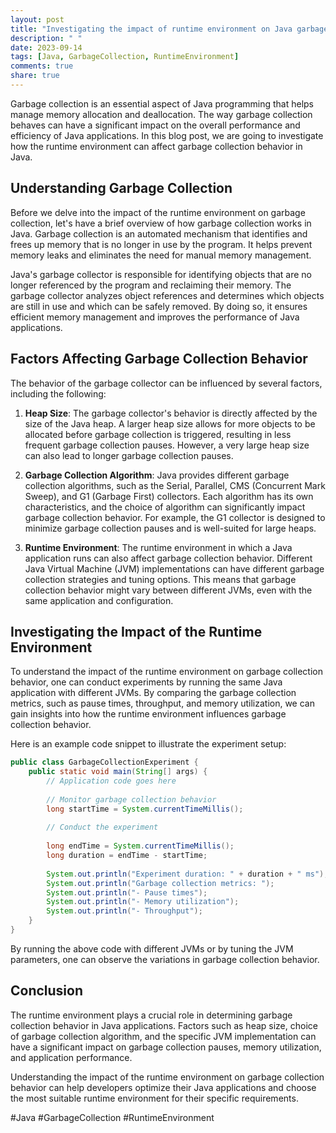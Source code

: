```yaml
---
layout: post
title: "Investigating the impact of runtime environment on Java garbage collection behavior"
description: " "
date: 2023-09-14
tags: [Java, GarbageCollection, RuntimeEnvironment]
comments: true
share: true
---
```


Garbage collection is an essential aspect of Java programming that helps manage memory allocation and deallocation. The way garbage collection behaves can have a significant impact on the overall performance and efficiency of Java applications. In this blog post, we are going to investigate how the runtime environment can affect garbage collection behavior in Java.

## Understanding Garbage Collection

Before we delve into the impact of the runtime environment on garbage collection, let's have a brief overview of how garbage collection works in Java. Garbage collection is an automated mechanism that identifies and frees up memory that is no longer in use by the program. It helps prevent memory leaks and eliminates the need for manual memory management.

Java's garbage collector is responsible for identifying objects that are no longer referenced by the program and reclaiming their memory. The garbage collector analyzes object references and determines which objects are still in use and which can be safely removed. By doing so, it ensures efficient memory management and improves the performance of Java applications.

## Factors Affecting Garbage Collection Behavior

The behavior of the garbage collector can be influenced by several factors, including the following:

1. **Heap Size**: The garbage collector's behavior is directly affected by the size of the Java heap. A larger heap size allows for more objects to be allocated before garbage collection is triggered, resulting in less frequent garbage collection pauses. However, a very large heap size can also lead to longer garbage collection pauses.

2. **Garbage Collection Algorithm**: Java provides different garbage collection algorithms, such as the Serial, Parallel, CMS (Concurrent Mark Sweep), and G1 (Garbage First) collectors. Each algorithm has its own characteristics, and the choice of algorithm can significantly impact garbage collection behavior. For example, the G1 collector is designed to minimize garbage collection pauses and is well-suited for large heaps.

3. **Runtime Environment**: The runtime environment in which a Java application runs can also affect garbage collection behavior. Different Java Virtual Machine (JVM) implementations can have different garbage collection strategies and tuning options. This means that garbage collection behavior might vary between different JVMs, even with the same application and configuration.

## Investigating the Impact of the Runtime Environment

To understand the impact of the runtime environment on garbage collection behavior, one can conduct experiments by running the same Java application with different JVMs. By comparing the garbage collection metrics, such as pause times, throughput, and memory utilization, we can gain insights into how the runtime environment influences garbage collection behavior.

Here is an example code snippet to illustrate the experiment setup:

```java
public class GarbageCollectionExperiment {
    public static void main(String[] args) {
        // Application code goes here
        
        // Monitor garbage collection behavior
        long startTime = System.currentTimeMillis();
        
        // Conduct the experiment
        
        long endTime = System.currentTimeMillis();
        long duration = endTime - startTime;
        
        System.out.println("Experiment duration: " + duration + " ms");
        System.out.println("Garbage collection metrics: ");
        System.out.println("- Pause times");
        System.out.println("- Memory utilization");
        System.out.println("- Throughput");
    }
}
```

By running the above code with different JVMs or by tuning the JVM parameters, one can observe the variations in garbage collection behavior.

## Conclusion

The runtime environment plays a crucial role in determining garbage collection behavior in Java applications. Factors such as heap size, choice of garbage collection algorithm, and the specific JVM implementation can have a significant impact on garbage collection pauses, memory utilization, and application performance.

Understanding the impact of the runtime environment on garbage collection behavior can help developers optimize their Java applications and choose the most suitable runtime environment for their specific requirements.

#Java #GarbageCollection #RuntimeEnvironment
